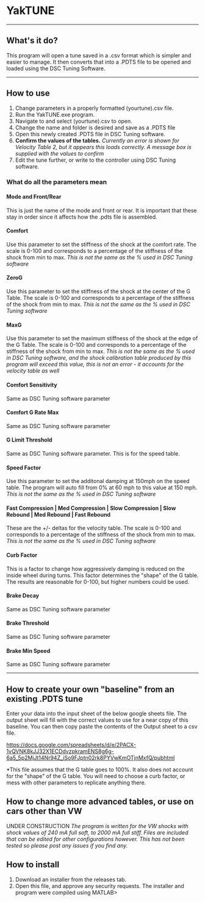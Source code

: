 # YakTUNE
----
## What's it do?
This program will open a tune saved in a .csv format which is simpler and easier to manage. It then converts that into a .PDTS file to be opened and loaded using the DSC Tuning Software.

----
## How to use
1. Change parameters in a properly formatted (yourtune).csv file.
2. Run the YakTUNE.exe program.
3. Navigate to and select (yourtune).csv to open.
4. Change the name and folder is desired and save as a .PDTS file
5. Open this newly created .PDTS file in DSC Tuning software.
6. **Confirm the values of the tables.** *Currently an error is shown for Velocity Table 2, but it appears this loads correctly. A message box is supplied with the values to confirm*
7. Edit the tune further, or write to the controller using DSC Tuning software.

### What do all the parameters mean
#### Mode and Front/Rear
This is just the name of the mode and front or rear. It is important that these stay in order since it affects how the .pdts file is assembled.
#### Comfort
Use this parameter to set the stiffness of the shock at the comfort rate. The scale is 0-100 and corresponds to a percentage of the stiffness of the shock from min to max. *This is not the same as the % used in DSC Tuning software*
#### ZeroG
Use this parameter to set the stiffness of the shock at the center of the G Table. The scale is 0-100 and corresponds to a percentage of the stiffness of the shock from min to max. *This is not the same as the % used in DSC Tuning software*
#### MaxG
Use this parameter to set the maximum stiffness of the shock at the edge of the G Table. The scale is 0-100 and corresponds to a percentage of the stiffness of the shock from min to max. *This is not the same as the % used in DSC Tuning software, and the shock calibration table produced by this program will exceed this value, this is not an error - it accounts for the velocity table as well*
#### Comfort Sensitivity
Same as DSC Tuning software parameter
#### Comfort G Rate Max
Same as DSC Tuning software parameter
#### G Limit Threshold
Same as DSC Tuning software parameter. This is for the speed table.
#### Speed Factor
Use this parameter to set the additonal damping at 150mph on the speed table. The program will auto fill from 0% at 60 mph to this value at 150 mph. *This is not the same as the % used in DSC Tuning software*
#### Fast Compression | Med Compression |	Slow Compression |	Slow Rebound |	Med Rebound |	Fast Rebound
These are the +/- deltas for the velocity table. The scale is 0-100 and corresponds to a percentage of the stiffness of the shock from min to max. *This is not the same as the % used in DSC Tuning software*
#### Curb Factor
This is a factor to change how aggressively damping is reduced on the inside wheel during turns. This factor determines the "shape" of the G table. The results are reasonable for 0-100, but higher numbers could be used.
#### Brake Decay
Same as DSC Tuning software parameter
#### Brake Threshold
Same as DSC Tuning software parameter
#### Brake Min Speed
Same as DSC Tuning software parameter

----
## How to create your own "baseline" from an existing .PDTS tune

Enter your data into the input sheet of the below google sheets file. The output sheet will fill with the correct values to use for a near copy of this baseline. You can then copy paste the contents of the Output sheet to a csv file.

https://docs.google.com/spreadsheets/d/e/2PACX-1vQVNK8kJJ32X1ECDdvzpkramENS8g6g-6a5_5p2MjJt14Nr94Z_iSo9FJptn02rk8PYVwKmOTjnMxfQ/pubhtml

*This file assumes that the G table goes to 100%. It also does not account for the "shape" of the G table. You will need to choose a curb factor, or mess with other parameters to replicate anything there.

## How to change more advanced tables, or use on cars other than VW

UNDER CONSTRUCTION
*The program is written for the VW shocks with shock values of 240 mA full soft, to 2000 mA full stiff. Files are included that can be edited for other configurations however. This has not been tested so please post any issues if you find any.*

## How to install
1. Download an installer from the releases tab.
2. Open this file, and approve any security requests.
The installer and program were compiled using MATLAB>
